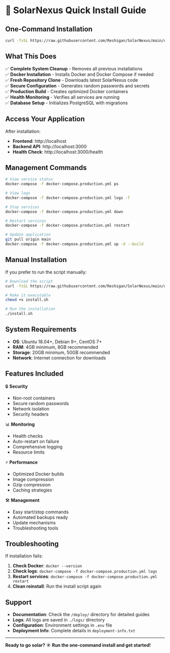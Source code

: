 # 🚀 SolarNexus Quick Install Guide

## One-Command Installation

```bash
curl -fsSL https://raw.githubusercontent.com/Reshigan/SolarNexus/main/deploy/CLEAN-INSTALL.sh | bash
```

## What This Does

✅ **Complete System Cleanup** - Removes all previous installations  
✅ **Docker Installation** - Installs Docker and Docker Compose if needed  
✅ **Fresh Repository Clone** - Downloads latest SolarNexus code  
✅ **Secure Configuration** - Generates random passwords and secrets  
✅ **Production Build** - Creates optimized Docker containers  
✅ **Health Monitoring** - Verifies all services are running  
✅ **Database Setup** - Initializes PostgreSQL with migrations  

## Access Your Application

After installation:
- **Frontend**: http://localhost
- **Backend API**: http://localhost:3000
- **Health Check**: http://localhost:3000/health

## Management Commands

```bash
# View service status
docker-compose -f docker-compose.production.yml ps

# View logs
docker-compose -f docker-compose.production.yml logs -f

# Stop services
docker-compose -f docker-compose.production.yml down

# Restart services
docker-compose -f docker-compose.production.yml restart

# Update application
git pull origin main
docker-compose -f docker-compose.production.yml up -d --build
```

## Manual Installation

If you prefer to run the script manually:

```bash
# Download the script
curl -fsSL https://raw.githubusercontent.com/Reshigan/SolarNexus/main/deploy/CLEAN-INSTALL.sh -o install.sh

# Make it executable
chmod +x install.sh

# Run the installation
./install.sh
```

## System Requirements

- **OS**: Ubuntu 18.04+, Debian 9+, CentOS 7+
- **RAM**: 4GB minimum, 8GB recommended
- **Storage**: 20GB minimum, 50GB recommended
- **Network**: Internet connection for downloads

## Features Included

🔒 **Security**
- Non-root containers
- Secure random passwords
- Network isolation
- Security headers

📊 **Monitoring**
- Health checks
- Auto-restart on failure
- Comprehensive logging
- Resource limits

⚡ **Performance**
- Optimized Docker builds
- Image compression
- Gzip compression
- Caching strategies

🛠️ **Management**
- Easy start/stop commands
- Automated backups ready
- Update mechanisms
- Troubleshooting tools

## Troubleshooting

If installation fails:

1. **Check Docker**: `docker --version`
2. **Check logs**: `docker-compose -f docker-compose.production.yml logs`
3. **Restart services**: `docker-compose -f docker-compose.production.yml restart`
4. **Clean reinstall**: Run the install script again

## Support

- **Documentation**: Check the `/deploy/` directory for detailed guides
- **Logs**: All logs are saved in `./logs/` directory
- **Configuration**: Environment settings in `.env` file
- **Deployment Info**: Complete details in `deployment-info.txt`

---

**Ready to go solar? ☀️ Run the one-command install and get started!**